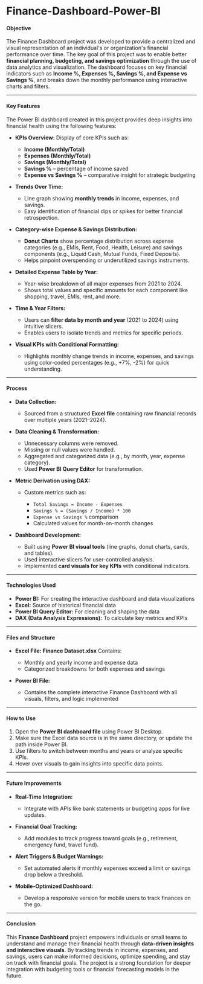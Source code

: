 # Finance-Dashboard-Power-BI

#### **Objective**

The Finance Dashboard project was developed to provide a centralized and visual representation of an individual's or organization's financial performance over time. The key goal of this project was to enable better **financial planning, budgeting, and savings optimization** through the use of data analytics and visualization. The dashboard focuses on key financial indicators such as **Income %, Expenses %, Savings %, and Expense vs Savings %**, and breaks down the monthly performance using interactive charts and filters.

---

#### **Key Features**

The Power BI dashboard created in this project provides deep insights into financial health using the following features:

* **KPIs Overview:**
  Display of core KPIs such as:

  * **Income (Monthly/Total)**
  * **Expenses (Monthly/Total)**
  * **Savings (Monthly/Total)**
  * **Savings %** – percentage of income saved
  * **Expense vs Savings %** – comparative insight for strategic budgeting

* **Trends Over Time:**

  * Line graph showing **monthly trends** in income, expenses, and savings.
  * Easy identification of financial dips or spikes for better financial retrospection.

* **Category-wise Expense & Savings Distribution:**

  * **Donut Charts** show percentage distribution across expense categories (e.g., EMIs, Rent, Food, Health, Leisure) and savings components (e.g., Liquid Cash, Mutual Funds, Fixed Deposits).
  * Helps pinpoint overspending or underutilized savings instruments.

* **Detailed Expense Table by Year:**

  * Year-wise breakdown of all major expenses from 2021 to 2024.
  * Shows total values and specific amounts for each component like shopping, travel, EMIs, rent, and more.

* **Time & Year Filters:**

  * Users can **filter data by month and year** (2021 to 2024) using intuitive slicers.
  * Enables users to isolate trends and metrics for specific periods.

* **Visual KPIs with Conditional Formatting:**

  * Highlights monthly change trends in income, expenses, and savings using color-coded percentages (e.g., +7%, -2%) for quick understanding.

---

#### **Process**

* **Data Collection:**

  * Sourced from a structured **Excel file** containing raw financial records over multiple years (2021–2024).

* **Data Cleaning & Transformation:**

  * Unnecessary columns were removed.
  * Missing or null values were handled.
  * Aggregated and categorized data (e.g., by month, year, expense category).
  * Used **Power BI Query Editor** for transformation.

* **Metric Derivation using DAX:**

  * Custom metrics such as:

    * `Total Savings = Income - Expenses`
    * `Savings % = (Savings / Income) * 100`
    * `Expense vs Savings %` comparison
    * Calculated values for month-on-month changes

* **Dashboard Development:**

  * Built using **Power BI visual tools** (line graphs, donut charts, cards, and tables).
  * Used interactive slicers for user-controlled analysis.
  * Implemented **card visuals for key KPIs** with conditional indicators.

---

#### **Technologies Used**

* **Power BI:** For creating the interactive dashboard and data visualizations
* **Excel:** Source of historical financial data
* **Power BI Query Editor:** For cleaning and shaping the data
* **DAX (Data Analysis Expressions):** To calculate key metrics and KPIs

---

#### **Files and Structure**

* **Excel File: Finance Dataset.xlsx**
  Contains:

  * Monthly and yearly income and expense data
  * Categorized breakdowns for both expenses and savings

* **Power BI File:**

  * Contains the complete interactive Finance Dashboard with all visuals, filters, and logic implemented

---

#### **How to Use**

1. Open the **Power BI dashboard file** using Power BI Desktop.
2. Make sure the Excel data source is in the same directory, or update the path inside Power BI.
3. Use filters to switch between months and years or analyze specific KPIs.
4. Hover over visuals to gain insights into specific data points.

---

#### **Future Improvements**

* **Real-Time Integration:**

  * Integrate with APIs like bank statements or budgeting apps for live updates.

* **Financial Goal Tracking:**

  * Add modules to track progress toward goals (e.g., retirement, emergency fund, travel fund).

* **Alert Triggers & Budget Warnings:**

  * Set automated alerts if monthly expenses exceed a limit or savings drop below a threshold.

* **Mobile-Optimized Dashboard:**

  * Develop a responsive version for mobile users to track finances on the go.

---

#### **Conclusion**

This **Finance Dashboard** project empowers individuals or small teams to understand and manage their financial health through **data-driven insights and interactive visuals**. By tracking trends in income, expenses, and savings, users can make informed decisions, optimize spending, and stay on track with financial goals. The project is a strong foundation for deeper integration with budgeting tools or financial forecasting models in the future.

